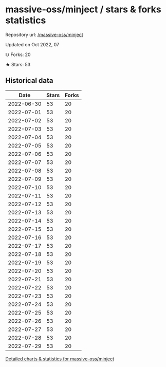 # massive-oss/minject / stars & forks statistics

Repository url: [/massive-oss/minject](https://github.com/massive-oss/minject)

Updated on Oct 2022, 07

☋ Forks: 20

★ Stars: 53

## Historical data
| Date | Stars | Forks |
|------|-------|-------|
| 2022-06-30 | 53 | 20 | 
| 2022-07-01 | 53 | 20 | 
| 2022-07-02 | 53 | 20 | 
| 2022-07-03 | 53 | 20 | 
| 2022-07-04 | 53 | 20 | 
| 2022-07-05 | 53 | 20 | 
| 2022-07-06 | 53 | 20 | 
| 2022-07-07 | 53 | 20 | 
| 2022-07-08 | 53 | 20 | 
| 2022-07-09 | 53 | 20 | 
| 2022-07-10 | 53 | 20 | 
| 2022-07-11 | 53 | 20 | 
| 2022-07-12 | 53 | 20 | 
| 2022-07-13 | 53 | 20 | 
| 2022-07-14 | 53 | 20 | 
| 2022-07-15 | 53 | 20 | 
| 2022-07-16 | 53 | 20 | 
| 2022-07-17 | 53 | 20 | 
| 2022-07-18 | 53 | 20 | 
| 2022-07-19 | 53 | 20 | 
| 2022-07-20 | 53 | 20 | 
| 2022-07-21 | 53 | 20 | 
| 2022-07-22 | 53 | 20 | 
| 2022-07-23 | 53 | 20 | 
| 2022-07-24 | 53 | 20 | 
| 2022-07-25 | 53 | 20 | 
| 2022-07-26 | 53 | 20 | 
| 2022-07-27 | 53 | 20 | 
| 2022-07-28 | 53 | 20 | 
| 2022-07-29 | 53 | 20 | 


[Detailed charts & statistics for massive-oss/minject](https://reviewgithub.com/rep/massive-oss/minject)

